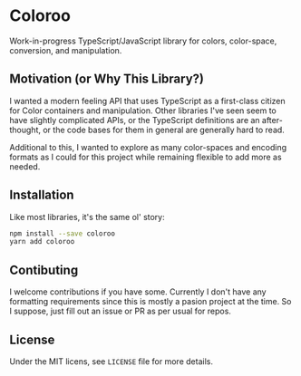 # Coloroo

Work-in-progress TypeScript/JavaScript library for colors, color-space, conversion, and manipulation.

## Motivation (or Why This Library?)

I wanted a modern feeling API that uses TypeScript as a first-class citizen for Color
containers and manipulation. Other libraries I've seen seem to have slightly complicated APIs, or the TypeScript definitions are an after-thought, or the code bases for them in general are generally hard to read.

Additional to this, I wanted to explore as many color-spaces and encoding formats as
I could for this project while remaining flexible to add more as needed.

## Installation

Like most libraries, it's the same ol' story:

```bash
npm install --save coloroo
yarn add coloroo
```

## Contibuting

I welcome contributions if you have some. Currently I don't have any formatting requirements since this is mostly a pasion project at the time. So I suppose, just fill out an issue or PR as per usual for repos.

## License

Under the MIT licens, see `LICENSE` file for more details.
